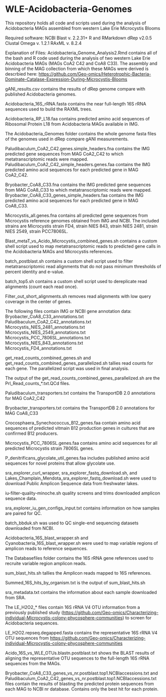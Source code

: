 # WLE-Acidobacteria-Genomes
This repository holds all code and scripts used during the analysis of Acidobacteria MAGs assembled from western Lake Erie Microcystis Blooms

Required software:
NCBI Blast v. 2.2.31+
R and RMarkdown
dRep v2.0.5
Clustal Omega v. 1.2.1 
RAxML v. 8.2.4 

Explanation of Files:
Acidobacteria_Genome_Analysis2.Rmd contains all of the bash and R code used during the analysis of two western Lake Erie Acidobacteria MAGs (MAGs CoA2 C42 and CoA8 C33). The assembly and binning of the MAG collection from which these MAGs were derived is descrbied here: https://github.com/Geo-omics/Heterotrophic-Bacteria-Dominate-Catalase-Expression-During-Microcystis-Blooms

gANI_results.csv contains the results of dRep genome compare with published Acidobacteria genomes.

Acidobacteria_16S_rRNA.fasta contains the near full-length 16S rRNA sequences used to build the RAXML trees.

Acidobacteria_RP_L18.faa contains predicted amino acid sequences of Ribosomal Protein L18 from Acidobacteria MAGs available in IMG.

The Acidobacteria_Genomes folder contains the whole genome fasta files of the genomes used in dRep compare gANI measurements.

Paludibaculum_CoA2_C42.genes.simple_headers.fna contains the IMG predicted gene sequences from MAG CoA2_C42 to which metatranscriptomic reads were mapped.
Paludibaculum_CoA2_C42_simple_headers.genes.faa contains the IMG predicted amino acid sequences for each predicted gene in MAG CoA2_C42.

Bryobacter_CoA8_C33.fna contains the IMG predicted gene sequences from MAG CoA8_C33 to which metatranscriptomic reads were mapped.
Bryobacter_CoA8_C33_genes_simple_headers.faa contains the IMG predicted amino acid sequences for each predicted gene in MAG CoA8_C33.

Microcystis_all.genes.fna contains all predicted gene sequences from Microcystis reference genomes obtained from IMG and NCBI. The included strains are Microcystis strain FD4, strain NIES 843, strain NIES 2481, strain NIES 2549, strain PCC7806SL.

Blast_metaT_vs_Acido_Microcystis_combined_genes.sh contains a custom shell script used to map metatranscriptomic reads to predicted gene calls in the Acidobacteria MAGs and Microcystis references.

batch_postblast.sh contains a custom shell script used to filter metatranscriptomic read alignments that do not pass minimum thresholds of percent identity and e-value.

batch_top5.sh contains a custom shell script used to dereplicate read alignments (count each read once).

Filter_out_short_alignments.sh removes read alignments with low query coverage in the center of genes.

The following files contain IMG or NCBI gene annotation data:
Bryobacter_CoA8_C33_annotations.txt  
Paludibaculum_CoA2_C42_annotations.txt  
Microcystis_NIES_2481_annotations.txt  
Microcystis_NIES_2549_annotations.txt  
Microcystis_PCC_7806SL_annotations.txt  
Microcystis_NIES_843_annotations.txt  
Microcystis_FD4_annotations.txt  

get_read_counts_combined_genes.sh and get_read_counts_combined_genes_parallelized.sh tallies read counts for each gene. The parallelized script was used in final analysis.

The output of the get_read_counts_combined_genes_parallelized.sh are the Prl_Read_counts_*.txt.QCd files.

Paludibaculum_transporters.txt contains the TransportDB 2.0 annotations for MAG CoA2_C42

Bryobacter_transporters.txt contains the TransportDB 2.0 annotations for MAG CoA8_C33

Crocosphaera_Synechococcus_B12_genes.faa contain amino acid sequences of predicted vitmain B12 production genes in cultures that are confirmed B12 producers.

Microcystis_PCC_7806SL.genes.faa contains amino acid sequences for all predicted Microcystis strain 7806SL genes.

P_denitrificans_glycolate_util_genes.faa includes published amino acid sequences for novel proteins that allow glycolate use.

sra_explorer_curl_wrapper, sra_explorer_fastq_download.sh, and Lakes_Champlain_Mendota_sra_explorer_fastq_download.sh were used to download Public Amplicon Sequence data from freshwater lakes.

iu-filter-quality-minoche.sh quality screens and trims downloaded amplicon sequence data.

sra_explorer_iu_gen_configs_input.txt contains information on how samples are paired for QC.

batch_bbduk.sh was used to QC single-end sequencing datasets downloaded from NCBI.

Acidobacteria_16S_blast_wrapper.sh and Cyanobacteria_16S_blast_wrapper.sh were used to map variable regions of amplicon reads to reference sequences.

The Databasefiles folder contains the 16S rRNA gene references used to recruite variable region amplicon reads.

sum_blast_hits.sh tallies the Amplicon reads mapped to 16S references.

Summed_16S_hits_by_organism.txt is the output of sum_blast_hits.sh

sra_metadata.txt contains the information about each sample downloaded from SRA.

The LE_H2O2_* files contain 16S rRNA V4 OTU information from a previously published study (https://github.com/Geo-omics/Characterizing-individual-Microcystis-colony-phycosphere-communities) to screen for Acidobacteria sequences.

LE_H2O2.repseq.degapped.fasta contains the representative 16S rRNA V4 OTU sequences from https://github.com/Geo-omics/Characterizing-individual-Microcystis-colony-phycosphere-communities

Acido_16S_vs_WLE_OTUs.blastn.postblast.txt shows the BLAST results of aligning the representative OTU sequences to the full-length 16S rRNA sequences from the MAGs.

Bryobacter_CoA8_C33_genes_vs_nr.postblast.top1.NCBIaccessions.txt and Paludibaculum_CoA2_C42_genes_vs_nr.postblast.top1.NCBIaccessions.txt files contain the results of blasting the predicted protein sequences from each MAG to NCBI nr database. Contains only the best hit for each protein.
